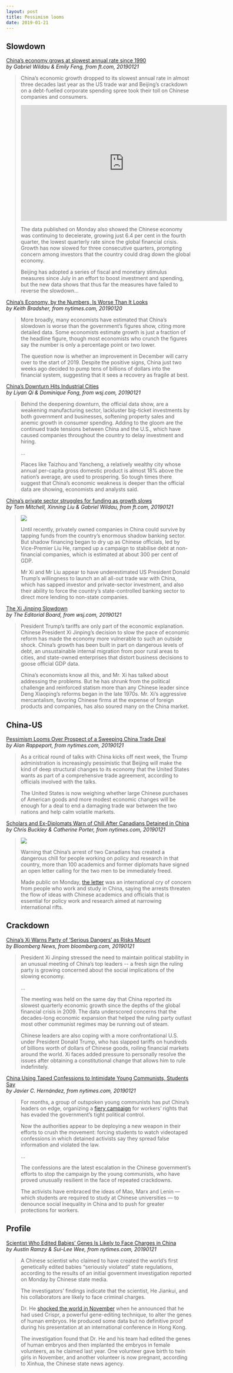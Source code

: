 ```yaml
---
layout: post
title: Pessimism looms
date: 2019-01-21
---
```


## Slowdown

[China’s economy grows at slowest annual rate since 1990](https://www.ft.com/content/9706b890-1ad7-11e9-9e64-d150b3105d21) <br> *by Gabriel Wildau & Emily Feng, from ft.com, 20190121*

> China’s economic growth dropped to its slowest annual rate in almost three decades last year as the US trade war and Beijing’s crackdown on a debt-fuelled corporate spending spree took their toll on Chinese companies and consumers.
>
> <iframe width="560" height="315" src="https://www.youtube-nocookie.com/embed/g2OkKUsQ31s" frameborder="0" allow="accelerometer; autoplay; encrypted-media; gyroscope; picture-in-picture" allowfullscreen></iframe>
>
> The data published on Monday also showed the Chinese economy was continuing to decelerate, growing just 6.4 per cent in the fourth quarter, the lowest quarterly rate since the global financial crisis. Growth has now slowed for three consecutive quarters, prompting concern among investors that the country could drag down the global economy.
>
> Beijing has adopted a series of fiscal and monetary stimulus measures since July in an effort to boost investment and spending, but the new data shows that thus far the measures have failed to reverse the slowdown...

[China’s Economy, by the Numbers, Is Worse Than It Looks](https://www.nytimes.com/2019/01/20/business/china-economy-gdp-fourth-quarter.html) <br> *by Keith Bradsher, from nytimes.com, 20190120*

> More broadly, many economists have estimated that China’s slowdown is worse than the government’s figures show, citing more detailed data. Some economists estimate growth is just a fraction of the headline figure, though most economists who crunch the figures say the number is only a percentage point or two lower.
>
> The question now is whether an improvement in December will carry over to the start of 2019. Despite the positive signs, China just two weeks ago decided to pump tens of billions of dollars into the financial system, suggesting that it sees a recovery as fragile at best.

[China’s Downturn Hits Industrial Cities](https://www.wsj.com/articles/chinas-downturn-hits-industrial-cities-11548085736) <br> *by Liyan Qi & Dominique Fong, from wsj.com, 20190121*

> Behind the deepening downturn, the official data show, are a weakening manufacturing sector, lackluster big-ticket investments by both government and businesses, softening property sales and anemic growth in consumer spending. Adding to the gloom are the continued trade tensions between China and the U.S., which have caused companies throughout the country to delay investment and hiring.
>
> ...
>
> Places like Taizhou and Yancheng, a relatively wealthy city whose annual per-capita gross domestic product is almost 18% above the nation’s average, are used to prospering. So tough times there suggest that China’s economic weakness is deeper than the official data are showing, economists and analysts said.

[China’s private sector struggles for funding as growth slows](https://www.ft.com/content/56771148-1d1c-11e9-b126-46fc3ad87c65) <br> *by Tom Mitchell, Xinning Liu & Gabriel Wildau, from ft.com, 20190121*

> ![](https://www.ft.com/__origami/service/image/v2/images/raw/http%3A%2F%2Fcom.ft.imagepublish.upp-prod-us.s3.amazonaws.com%2Fe97bd05e-1d36-11e9-b2f7-97e4dbd3580d?source=next&fit=scale-down&quality=highest&width=700)
>
> Until recently, privately owned companies in China could survive by tapping funds from the country’s enormous shadow banking sector. But shadow financing began to dry up as Chinese officials, led by Vice-Premier Liu He, ramped up a campaign to stabilise debt at non-financial companies, which is estimated at about 300 per cent of GDP. 
>
> Mr Xi and Mr Liu appear to have underestimated US President Donald Trump’s willingness to launch an all all-out trade war with China, which has sapped investor and private-sector investment, and also their ability to force the country’s state-controlled banking sector to direct more lending to non-state companies. 

[The Xi Jinping Slowdown](https://www.wsj.com/articles/the-xi-jinping-slowdown-11548103276) <br> *by The Editorial Board, from wsj.com, 20190121*

> President Trump’s tariffs are only part of the economic explanation. Chinese President Xi Jinping’s decision to slow the pace of economic reform has made the economy more vulnerable to such an outside shock. China’s growth has been built in part on dangerous levels of debt, an unsustainable internal migration from poor rural areas to cities, and state-owned enterprises that distort business decisions to goose official GDP data.
>
> China’s economists know all this, and Mr. Xi has talked about addressing the problems. But he has shrunk from the political challenge and reinforced statism more than any Chinese leader since Deng Xiaoping’s reforms began in the late 1970s. Mr. Xi’s aggressive mercantalism, favoring Chinese firms at the expense of foreign products and companies, has also soured many on the China market.

## China-US

[Pessimism Looms Over Prospect of a Sweeping China Trade Deal](https://www.nytimes.com/2019/01/21/us/politics/china-trade-pessimism.html) <br> *by Alan Rappeport, from nytimes.com, 20190121*

> As a critical round of talks with China kicks off next week, the Trump administration is increasingly pessimistic that Beijing will make the kind of deep structural changes to its economy that the United States wants as part of a comprehensive trade agreement, according to officials involved with the talks.
>
> The United States is now weighing whether large Chinese purchases of American goods and more modest economic changes will be enough for a deal to end a damaging trade war between the two nations and help calm volatile markets.

[Scholars and Ex-Diplomats Warn of Chill After Canadians Detained in China](https://www.nytimes.com/2019/01/21/world/asia/china-canada-michael-kovrig-michael-spavor.html) <br> *by Chris Buckley & Catherine Porter, from nytimes.com, 20190121*

> ![](https://static01.nyt.com/images/2019/01/22/opinion/22heng-inyt/22heng-inyt-jumbo.jpg?quality=90&auto=webp)
>
> Warning that China’s arrest of two Canadians has created a dangerous chill for people working on policy and research in that country, more than 100 academics and former diplomats have signed an open letter calling for the two men to be immediately freed.
>
> Made public on Monday, [the letter](https://www.theglobeandmail.com/opinion/article-mr-xi-release-these-two-canadian-citizens/) was an international cry of concern from people who work and study in China, saying the arrests threaten the flow of ideas with Chinese academics and officials that is essential for policy work and research aimed at narrowing international rifts.

## Crackdown

[China’s Xi Warns Party of ‘Serious Dangers’ as Risks Mount](https://www.bloomberg.com/news/articles/2019-01-21/china-s-xi-calls-for-political-stability-as-economic-risks-mount) <br> *by Bloomberg News, from bloomberg.com, 20190121*

> President Xi Jinping stressed the need to maintain political stability in an unusual meeting of China’s top leaders -- a fresh sign the ruling party is growing concerned about the social implications of the slowing economy.
>
> ...
>
> The meeting was held on the same day that China reported its slowest quarterly economic growth since the depths of the global financial crisis in 2009. The data underscored concerns that the decades-long economic expansion that helped the ruling party outlast most other communist regimes may be running out of steam.
>
> Chinese leaders are also coping with a more confrontational U.S. under President Donald Trump, who has slapped tariffs on hundreds of billions worth of dollars of Chinese goods, roiling financial markets around the world. Xi faces added pressure to personally resolve the issues after obtaining a constitutional change that allows him to rule indefinitely.

[China Using Taped Confessions to Intimidate Young Communists, Students Say](https://www.nytimes.com/2019/01/21/world/asia/china-marxist-students.html) <br> *by Javier C. Hernández, from nytimes.com, 20190121*

> For months, a group of outspoken young communists has put China’s leaders on edge, organizing a [fiery campaign](https://www.nytimes.com/2018/09/28/world/asia/china-maoists-xi-protests.html?module=inline) for workers’ rights that has evaded the government’s tight political control.
>
> Now the authorities appear to be deploying a new weapon in their efforts to crush the movement: forcing students to watch videotaped confessions in which detained activists say they spread false information and violated the law.
>
> ...
>
> The confessions are the latest escalation in the Chinese government’s efforts to stop the campaign by the young communists, who have proved unusually resilient in the face of repeated crackdowns.
>
> The activists have embraced the ideas of Mao, Marx and Lenin — which students are required to study at Chinese universities — to denounce social inequality in China and to push for greater protections for workers.

## Profile

[Scientist Who Edited Babies’ Genes Is Likely to Face Charges in China](https://www.nytimes.com/2019/01/21/world/asia/china-gene-editing-babies-he-jiankui.html) <br> *by Austin Ramzy & Sui-Lee Wee, from nytimes.com, 20190121*

> A Chinese scientist who claimed to have created the world’s first genetically edited babies “seriously violated” state regulations, according to the results of an initial government investigation reported on Monday by Chinese state media.
>
> The investigators’ findings indicate that the scientist, He Jiankui, and his collaborators are likely to face criminal charges.
>
> Dr. He [shocked the world in November](https://www.nytimes.com/2018/11/26/health/gene-editing-babies-china.html?module=inline) when he announced that he had used Crispr, a powerful gene-editing technique, to alter the genes of human embryos. He produced some data but no definitive proof during his presentation at an international conference in Hong Kong.
>
> The investigation found that Dr. He and his team had edited the genes of human embryos and then implanted the embryos in female volunteers, as he claimed last year. One volunteer gave birth to twin girls in November, and another volunteer is now pregnant, according to Xinhua, the Chinese state news agency.